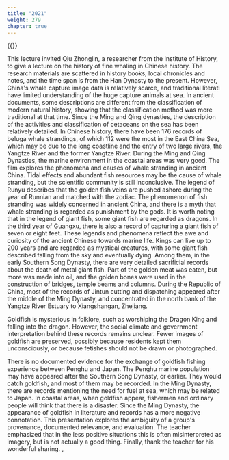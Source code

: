 ```yaml
---
title: "2021"
weight: 279
chapter: true
---
```



{{<youtube id="n_E0mVvcvsI">}}

This lecture invited Qiu Zhonglin, a researcher from the Institute of History, to give a lecture on the history of fine whaling in Chinese history. The research materials are scattered in history books, local chronicles and notes, and the time span is from the Han Dynasty to the present. However, China's whale capture image data is relatively scarce, and traditional literati have limited understanding of the huge capture animals at sea. In ancient documents, some descriptions are different from the classification of modern natural history, showing that the classification method was more traditional at that time. Since the Ming and Qing dynasties, the description of the activities and classification of cetaceans on the sea has been relatively detailed. In Chinese history, there have been 176 records of beluga whale strandings, of which 112 were the most in the East China Sea, which may be due to the long coastline and the entry of two large rivers, the Yangtze River and the former Yangtze River. During the Ming and Qing Dynasties, the marine environment in the coastal areas was very good. The film explores the phenomena and causes of whale stranding in ancient China. Tidal effects and abundant fish resources may be the cause of whale stranding, but the scientific community is still inconclusive. The legend of Runyu describes that the golden fish veins are pushed ashore during the year of Runnian and matched with the zodiac. The phenomenon of fish stranding was widely concerned in ancient China, and there is a myth that whale stranding is regarded as punishment by the gods. It is worth noting that in the legend of giant fish, some giant fish are regarded as dragons. In the third year of Guangxu, there is also a record of capturing a giant fish of seven or eight feet. These legends and phenomena reflect the awe and curiosity of the ancient Chinese towards marine life. Kings can live up to 200 years and are regarded as mystical creatures, with some giant fish described falling from the sky and eventually dying. Among them, in the early Southern Song Dynasty, there are very detailed sacrificial records about the death of metal giant fish. Part of the golden meat was eaten, but more was made into oil, and the golden bones were used in the construction of bridges, temple beams and columns. During the Republic of China, most of the records of Jintun cutting and dispatching appeared after the middle of the Ming Dynasty, and concentrated in the north bank of the Yangtze River Estuary to Xiangshangan, Zhejiang.

Goldfish is mysterious in folklore, such as worshiping the Dragon King and falling into the dragon. However, the social climate and government interpretation behind these records remains unclear. Fewer images of goldfish are preserved, possibly because residents kept them unconsciously, or because fetishes should not be drawn or photographed.

There is no documented evidence for the exchange of goldfish fishing experience between Penghu and Japan. The Penghu marine population may have appeared after the Southern Song Dynasty, or earlier. They would catch goldfish, and most of them may be recorded. In the Ming Dynasty, there are records mentioning the need for fuel at sea, which may be related to Japan. In coastal areas, when goldfish appear, fishermen and ordinary people will think that there is a disaster. Since the Ming Dynasty, the appearance of goldfish in literature and records has a more negative connotation. This presentation explores the ambiguity of a group's provenance, documented relevance, and evaluation. The teacher emphasized that in the less positive situations this is often misinterpreted as imagery, but is not actually a good thing. Finally, thank the teacher for his wonderful sharing. ,


